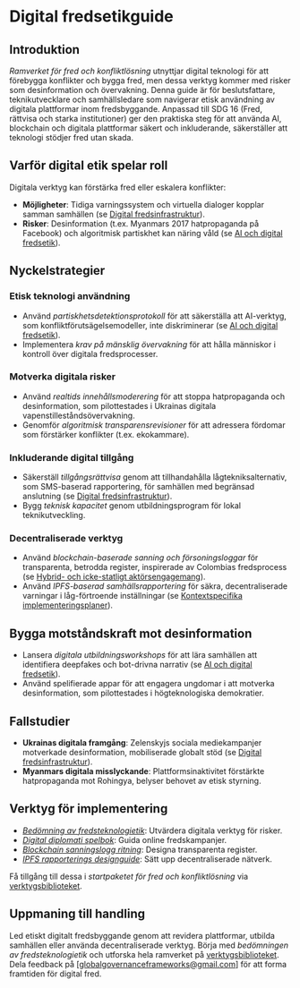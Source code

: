 # Digital fredsetikguide

## Introduktion
*Ramverket för fred och konfliktlösning* utnyttjar digital teknologi för att förebygga konflikter och bygga fred, men dessa verktyg kommer med risker som desinformation och övervakning. Denna guide är för beslutsfattare, teknikutvecklare och samhällsledare som navigerar etisk användning av digitala plattformar inom fredsbyggande. Anpassad till SDG 16 (Fred, rättvisa och starka institutioner) ger den praktiska steg för att använda AI, blockchain och digitala plattformar säkert och inkluderande, säkerställer att teknologi stödjer fred utan skada.

## Varför digital etik spelar roll
Digitala verktyg kan förstärka fred eller eskalera konflikter:
- **Möjligheter**: Tidiga varningssystem och virtuella dialoger kopplar samman samhällen (se [Digital fredsinfrastruktur](/frameworks/docs/implementation/peace#digital-infrastructure)).
- **Risker**: Desinformation (t.ex. Myanmars 2017 hatpropaganda på Facebook) och algoritmisk partiskhet kan näring våld (se [AI och digital fredsetik](/frameworks/docs/implementation/peace#ai-ethics)).

## Nyckelstrategier
### Etisk teknologi användning
- Använd *partiskhetsdetektionsprotokoll* för att säkerställa att AI-verktyg, som konfliktförutsägelsemodeller, inte diskriminerar (se [AI och digital fredsetik](/frameworks/docs/implementation/peace#ai-ethics)).
- Implementera *krav på mänsklig övervakning* för att hålla människor i kontroll över digitala fredsprocesser.

### Motverka digitala risker
- Använd *realtids innehållsmoderering* för att stoppa hatpropaganda och desinformation, som pilottestades i Ukrainas digitala vapenstilleståndsövervakning.
- Genomför *algoritmisk transparensrevisioner* för att adressera fördomar som förstärker konflikter (t.ex. ekokammare).

### Inkluderande digital tillgång
- Säkerställ *tillgångsrättvisa* genom att tillhandahålla lågtekniksalternativ, som SMS-baserad rapportering, för samhällen med begränsad anslutning (se [Digital fredsinfrastruktur](/frameworks/docs/implementation/peace#digital-infrastructure)).
- Bygg *teknisk kapacitet* genom utbildningsprogram för lokal teknikutveckling.

### Decentraliserade verktyg
- Använd *blockchain-baserade sanning och försoningsloggar* för transparenta, betrodda register, inspirerade av Colombias fredsprocess (se [Hybrid- och icke-statligt aktörsengagemang](/frameworks/docs/implementation/peace#non-state-actors)).
- Använd *IPFS-baserad samhällsrapportering* för säkra, decentraliserade varningar i låg-förtroende inställningar (se [Kontextspecifika implementeringsplaner](/frameworks/docs/implementation/peace#context-specific-roadmaps)).

## Bygga motståndskraft mot desinformation
- Lansera *digitala utbildningsworkshops* för att lära samhällen att identifiera deepfakes och bot-drivna narrativ (se [AI och digital fredsetik](/frameworks/docs/implementation/peace#ai-ethics)).
- Använd spelifierade appar för att engagera ungdomar i att motverka desinformation, som pilottestades i högteknologiska demokratier.

## Fallstudier
- **Ukrainas digitala framgång**: Zelenskyjs sociala mediekampanjer motverkade desinformation, mobiliserade globalt stöd (se [Digital fredsinfrastruktur](/frameworks/docs/implementation/peace#digital-infrastructure)).
- **Myanmars digitala misslyckande**: Plattformsinaktivitet förstärkte hatpropaganda mot Rohingya, belyser behovet av etisk styrning.

## Verktyg för implementering
- *[Bedömning av fredsteknologietik](/frameworks/tools/peace/peace-tech-ethics-assessment-en.pdf)*: Utvärdera digitala verktyg för risker.
- *[Digital diplomati spelbok](/frameworks/tools/peace/digital-diplomacy-playbook-en.pdf)*: Guida online fredskampanjer.
- *[Blockchain sanningslogg ritning](/frameworks/tools/peace/blockchain-truth-log-blueprint-en.pdf)*: Designa transparenta register.
- *[IPFS rapporterings designguide](/frameworks/tools/peace/ipfs-reporting-design-guide-en.pdf)*: Sätt upp decentraliserade nätverk.

Få tillgång till dessa i *startpaketet för fred och konfliktlösning* via [verktygsbiblioteket](/frameworks/tools/peace).

## Uppmaning till handling
Led etiskt digitalt fredsbyggande genom att revidera plattformar, utbilda samhällen eller använda decentraliserade verktyg. Börja med *bedömningen av fredsteknologietik* och utforska hela ramverket på [verktygsbiblioteket](/frameworks/tools/peace). Dela feedback på [globalgovernanceframeworks@gmail.com] för att forma framtiden för digital fred.
